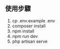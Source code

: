 ## 使用步驟
1. cp .env.example .env
2. composer install
3. npm install 
4. npm run dev
5. php artisan serve